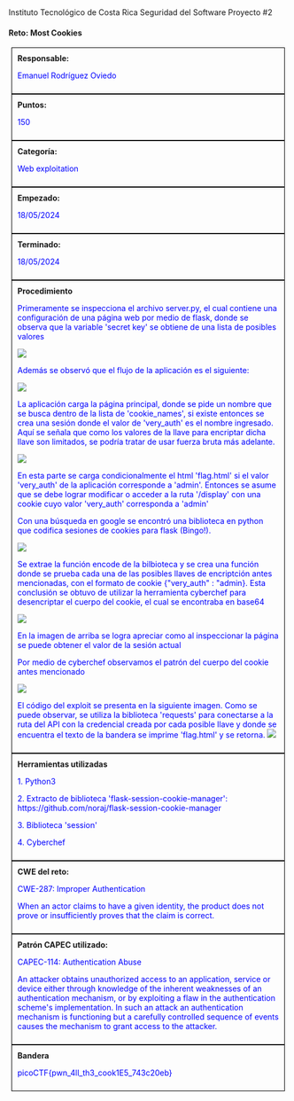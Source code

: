 
Instituto Tecnológico de Costa Rica 
Seguridad del Software
Proyecto #2 
#### Reto: Most Cookies



<!DOCTYPE html>
<html>
<head>
<style>
  body {
    margin: 20px 
  }
  .box {
    border: 1px solid #000;
    padding: 10px;
    margin: 0px 5px 0px 5px;
  }
  .header {
    font-weight: bold;
    color: #FFFFF;
  }
  .content {
    color: #0000FF;
  }
  .img {
    margin: 20px 0px 20px 0px
    px;
  }

</style>
</head>
<body>



<div></div>
<div class="box">
  <div class="header">Responsable:</div>
  <div class="content">
    <p>Emanuel Rodríguez Oviedo</p>
  </div>
</div>

<div class="box">
  <div class="header">Puntos:</div>
  <div class="content">
    <p>150</p>
  </div>
</div>

<div class="box">
  <div class="header">Categoría:</div>
  <div class="content">
    <p>Web exploitation</p>
  </div>
</div>

<div class="box">
  <div class="header">Empezado:</div>
  <div class="content">
    <p>18/05/2024</p>
  </div>
</div>


<div class="box">
  <div class="header">Terminado:</div>
  <div class="content">
    <p>18/05/2024</p>
  </div>
</div>

<div class="box">
  <div class="header">Procedimiento</div>
  <div class="content">
      <p>Primeramente se inspecciona el archivo server.py, el cual contiene una configuración de una página web por medio de flask, donde se observa que la variable  'secret key' se obtiene de una lista de posibles valores </p>
      <img src= "imagenes\img_most_cookies_1.png" class="img"/>
      <p>Además se observó que el flujo de la aplicación es el siguiente: </p>
      <img src= "imagenes\img_most_cookies_2.png" class="img"/>
      <p>La aplicación carga la página principal, donde se pide un nombre que se busca dentro de la lista de 'cookie_names', si existe entonces se crea una sesión donde el valor de 'very_auth' es el nombre ingresado. Aquí se señala que como los valores de la llave para encriptar dicha llave son limitados, se podría tratar de usar fuerza bruta más adelante.</p>
      <img src= "imagenes\img_most_cookies_3.png" class="img"/>
      <p>En esta parte se carga condicionalmente el html 'flag.html' si el valor 'very_auth' de la aplicación corresponde a 'admin'. Entonces se asume que se debe lograr modificar o acceder a la ruta '/display' con una cookie cuyo valor 'very_auth' corresponda a 'admin'</p>
      <p>Con una búsqueda en google se encontró una biblioteca en python que codifica sesiones de cookies para flask (Bingo!). </p>
      <img src= "imagenes\img_most_cookies_4.png" class="img"/>
      <p>Se extrae la función encode de la bilbioteca y se crea una función donde se prueba cada una de las posibles llaves de encriptción antes mencionadas, con el formato de cookie {"very_auth" : "admin}. Esta conclusión se obtuvo de utilizar la herramienta cyberchef para desencriptar el cuerpo del cookie, el cual se encontraba en base64 </p>
      <img src= "imagenes\img_most_cookies_5.png" class="img"/>  
      <p>En la imagen de arriba se logra apreciar como al inspeccionar la página se puede obtener el valor de la sesión actual</p>
      <p>Por medio de cyberchef observamos el patrón del cuerpo del cookie antes mencionado</p>
      <img src= "imagenes\img_most_cookies_6.png" class="img"/>  
      <p>El código del exploit se presenta en la siguiente imagen. Como se puede observar, se utiliza la biblioteca  'requests' para conectarse a la ruta del API con la credencial creada por cada posible llave y donde se encuentra el texto de la bandera se imprime 'flag.html' y se retorna.
      <img src= "imagenes\img_most_cookies_7.png" class="img"/> 
      </p>

     

      
      

  </div>
</div>

<div class="box">
  <div class="header">Herramientas utilizadas</div>
  <div class="content">
    <p>1. Python3</p>
    <p>2. Extracto de biblioteca 'flask-session-cookie-manager':
    https://github.com/noraj/flask-session-cookie-manager</p>
    <p>3. Biblioteca 'session'</p>
    <p>4. Cyberchef</p>
  </div>
</div>

<div class="box">
  <div class="header">CWE del reto:</div>
  <div class="content">
    <p>CWE-287: Improper Authentication</p>
    <p>When an actor claims to have a given identity, the product does not prove or insufficiently proves that the claim is correct.</p>
  </div>
</div>

<div class="box">
  <div class="header">Patrón CAPEC utilizado:</div>
  <div class="content">
    <p>CAPEC-114: Authentication Abuse</p>
    <p>An attacker obtains unauthorized access to an application, service or device either through knowledge of the inherent weaknesses of an authentication mechanism, or by exploiting a flaw in the authentication scheme's implementation. In such an attack an authentication mechanism is functioning but a carefully controlled sequence of events causes the mechanism to grant access to the attacker.</p>
  </div>
</div>

<div class="box">
  <div class="header">Bandera</div>
  <div class="content">
    <p>picoCTF{pwn_4ll_th3_cook1E5_743c20eb}</p>
  </div>
</div>

</body>
</html>
